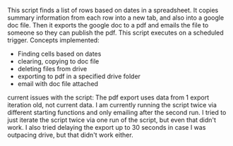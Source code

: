 This script finds a list of rows based on dates in a spreadsheet.  It copies summary information from each row into a new tab, and also into a google doc file.  Then it exports the google doc to a pdf and emails the file to someone so they can publish the pdf. This script executes on a scheduled trigger.
Concepts implemented:
- Finding cells based on dates
- clearing, copying to doc file
- deleting files from drive
- exporting to pdf in a specified drive folder
- email with doc file attached

current issues with the script:  The pdf export uses data from 1 export iteration old, not current data.  I am currently running the script twice via different starting functions and only emailing after the second run.  I tried to just iterate the script twice via one run of the script, but even that didn't work.  I also tried delaying the export up to 30 seconds in case I was outpacing drive, but that didn't work either.
